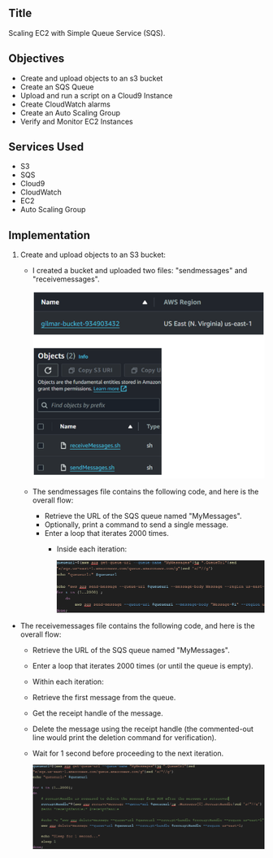 ## Title
Scaling EC2 with Simple Queue Service (SQS).


## Objectives
* Create and upload objects to an s3 bucket
* Create an SQS Queue
* Upload and run a script on a Cloud9 Instance
* Create CloudWatch alarms
* Create an Auto Scaling Group
* Verify and Monitor EC2 Instances


## Services Used
* S3
* SQS
* Cloud9
* CloudWatch
* EC2
* Auto Scaling Group


## Implementation
1. Create and upload objects to an S3 bucket:

   * I created a bucket and uploaded two files: "sendmessages" and "receivemessages".
     
     ![Creating and Uploading Objects to an S3 Bucket](https://raw.githubusercontent.com/GilmarCloudSec/AWS-Laboratories/15f03fa196157ddc78061e5b64d4de04e78a50cd/Application%20Integration/Scaling%20EC2%20with%20SQS/Create%20and%20upload%20objects%20to%20an%20S3%20bucket.png)

   * The sendmessages file contains the following code, and here is the overall flow:
     * Retrieve the URL of the SQS queue named "MyMessages".
     * Optionally, print a command to send a single message.
     * Enter a loop that iterates 2000 times.
       * Inside each iteration:

         ![Sending Messages Code](https://raw.githubusercontent.com/GilmarCloudSec/AWS-Laboratories/15f03fa196157ddc78061e5b64d4de04e78a50cd/Application%20Integration/Scaling%20EC2%20with%20SQS/sendmessages%20code.png)


  * The receivemessages file contains the following code, and here is the overall flow:
    * Retrieve the URL of the SQS queue named "MyMessages".
    * Enter a loop that iterates 2000 times (or until the queue is empty).
    * Within each iteration:
    * Retrieve the first message from the queue.
    * Get the receipt handle of the message.
    * Delete the message using the receipt handle (the commented-out line would print the deletion command for verification).
    * Wait for 1 second before proceeding to the next iteration.

      ![Receiving Messages Code](https://raw.githubusercontent.com/GilmarCloudSec/AWS-Laboratories/15f03fa196157ddc78061e5b64d4de04e78a50cd/Application%20Integration/Scaling%20EC2%20with%20SQS/receivemessages%20code.png)








